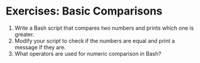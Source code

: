 # Exercises: Basic Comparisons

1. Write a Bash script that compares two numbers and prints which one is greater.
2. Modify your script to check if the numbers are equal and print a message if they are.
3. What operators are used for numeric comparison in Bash?
